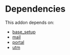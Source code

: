 # Dependencies

This addon depends on:

- [base_setup](https://github.com/bringout/oca-ocb-core)
- [mail](https://github.com/bringout/oca-ocb-core)
- [portal](https://github.com/bringout/oca-ocb-website)
- [utm](https://github.com/bringout/oca-ocb-core)
